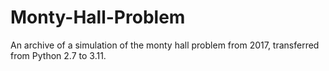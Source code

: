 # Monty-Hall-Problem
An archive of a simulation of the monty hall problem from 2017, transferred from Python 2.7 to 3.11.
